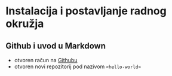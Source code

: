 # Instalacija i postavljanje radnog okružja
## Github i uvod u Markdown
- otvoren račun na [Githubu](http://www.githu.com)
- otvoren novi repozitorij pod nazivom `<hello-world>`
